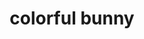 ---
layout: page
title: colorful bunny
description: Using GLSL to draw bunnies
img: assets/img/bunny.jpg
redirect: https://github.com/zk2487/GLSL_shader
importance: 2
category: computer graphic
---